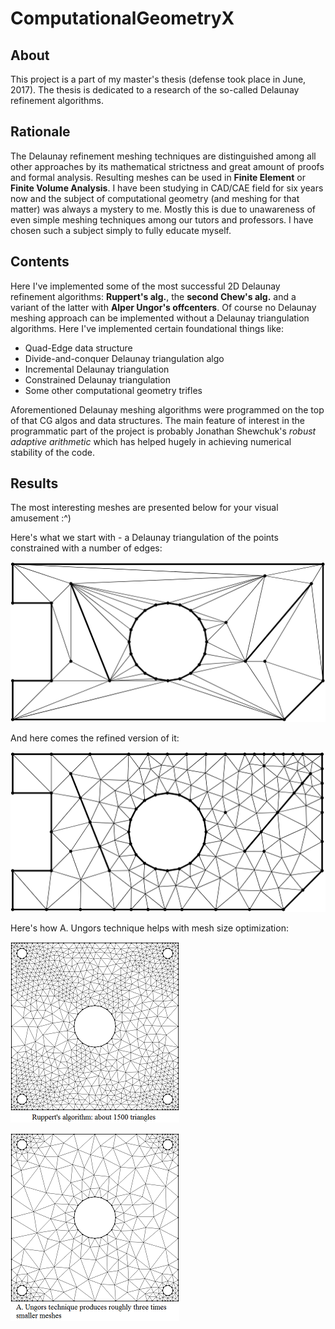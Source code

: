 # ComputationalGeometryX

## About
This project is a part of my master's thesis (defense took place in June, 2017). The thesis is dedicated to a research of the so-called Delaunay refinement algorithms.

## Rationale
The Delaunay refinement meshing techniques are distinguished among all other approaches by its mathematical strictness and great amount of proofs and formal analysis. Resulting meshes can be used in **Finite Element** or **Finite Volume Analysis**. 
I have been studying in CAD/CAE field for six years now and the subject of computational geometry (and meshing for that matter) was always a mystery to me. Mostly this is due to unawareness of even simple meshing techniques among our tutors and professors. I have chosen such a subject simply to fully educate myself.

## Contents
Here I've implemented some of the most successful 2D Delaunay refinement algorithms: **Ruppert's alg.**, the **second Chew's alg.** and a variant of the latter with **Alper Ungor's offcenters**.
Of course no Delaunay meshing approach can be implemented without a Delaunay triangulation algorithms. Here I've implemented certain foundational things like:
* Quad-Edge data structure
* Divide-and-conquer Delaunay triangulation algo
* Incremental Delaunay triangulation
* Constrained Delaunay triangulation
* Some other computational geometry trifles

Aforementioned Delaunay meshing algorithms were programmed on the top of that CG algos and data structures. The main feature of interest in the programmatic part of the project is probably Jonathan Shewchuk's *robust adaptive arithmetic* which has helped hugely in achieving numerical stability of the code.

## Results
The most interesting meshes are presented below for your visual amusement :^)

Here's what we start with - a Delaunay triangulation of the points constrained with a number of edges:

![init](/1del_init.png)

And here comes the refined version of it:

![result](/2del_res.png)

Here's how A. Ungors technique helps with mesh size optimization:

![ruppert](/3ruppert_5.png)

![alper](/4alper_5.png)

